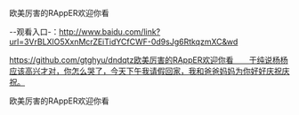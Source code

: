 欧美厉害的RAppER欢迎你看

--观看入口-：http://www.baidu.com/link?url=3VrBLXlO5XxnMcrZEiTidYCfCWF-0d9sJg6RtkqzmXC&wd

https://github.com/gtghyu/dndqtz欧美厉害的RAppER欢迎你看　　于纯说杨杨应该高兴才对，你怎么哭了，今天下午我请假回家，我和爸爸妈妈为你好好庆祝庆祝。

欧美厉害的RAppER欢迎你看
